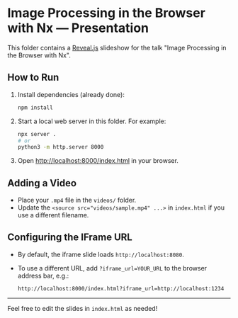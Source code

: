 # Image Processing in the Browser with Nx — Presentation

This folder contains a [Reveal.js](https://revealjs.com/) slideshow for the talk "Image Processing in the Browser with Nx".

## How to Run

1. Install dependencies (already done):

   ```sh
   npm install
   ```

2. Start a local web server in this folder. For example:

   ```sh
   npx server .
   # or
   python3 -m http.server 8000
   ```

3. Open [http://localhost:8000/index.html](http://localhost:8000/index.html) in your browser.

## Adding a Video

- Place your `.mp4` file in the `videos/` folder.
- Update the `<source src="videos/sample.mp4" ...>` in `index.html` if you use a different filename.

## Configuring the IFrame URL

- By default, the iframe slide loads `http://localhost:8080`.
- To use a different URL, add `?iframe_url=YOUR_URL` to the browser address bar, e.g.:

  ```
  http://localhost:8000/index.html?iframe_url=http://localhost:1234
  ```

---

Feel free to edit the slides in `index.html` as needed!
